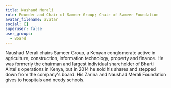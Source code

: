 ```yaml
---
title: Nashaud Merali
role: Founder and Chair of Sameer Group; Chair of Sameer Foundation
avatar_filename: avatar
social: []
superuser: false
user_groups:
  - Board
---
```

Naushad Merali chairs Sameer Group, a Kenyan conglomerate active in agriculture, construction, information technology, property and finance. He was formerly the chairman and largest individual shareholder of Bharti Airtel's operations in Kenya, but in 2014 he sold his shares and stepped down from the company's board. His Zarina and Naushad Merali Foundation gives to hospitals and needy schools.
